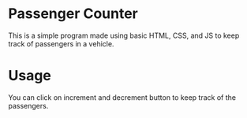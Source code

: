 # Passenger Counter

This is a simple program made using basic HTML, CSS, and JS to keep track of passengers in a vehicle.

# Usage

You can click on increment and decrement button to keep track of the passengers.

